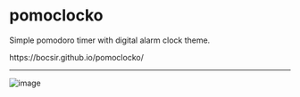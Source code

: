 <h1>pomoclocko</h1>

<p>Simple pomodoro timer with digital alarm clock theme.</p>
https://bocsir.github.io/pomoclocko/
<hr>

![image](https://github.com/bocsir/Pomoclocko/assets/77936915/17e66846-70ad-4ddc-a231-091773393fbc)

